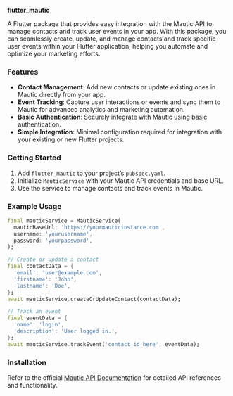
**flutter_mautic**  

A Flutter package that provides easy integration with the Mautic API to manage contacts and track user events in your app. With this package, you can seamlessly create, update, and manage contacts and track specific user events within your Flutter application, helping you automate and optimize your marketing efforts.

### Features
- **Contact Management**: Add new contacts or update existing ones in Mautic directly from your app.
- **Event Tracking**: Capture user interactions or events and sync them to Mautic for advanced analytics and marketing automation.
- **Basic Authentication**: Securely integrate with Mautic using basic authentication.
- **Simple Integration**: Minimal configuration required for integration with your existing or new Flutter projects.

### Getting Started
1. Add `flutter_mautic` to your project’s `pubspec.yaml`.
2. Initialize `MauticService` with your Mautic API credentials and base URL.
3. Use the service to manage contacts and track events in Mautic.

### Example Usage
```dart
final mauticService = MauticService(
  mauticBaseUrl: 'https://yourmauticinstance.com',
  username: 'yourusername',
  password: 'yourpassword',
);

// Create or update a contact
final contactData = {
  'email': 'user@example.com',
  'firstname': 'John',
  'lastname': 'Doe',
};
await mauticService.createOrUpdateContact(contactData);

// Track an event
final eventData = {
  'name': 'login',
  'description': 'User logged in.',
};
await mauticService.trackEvent('contact_id_here', eventData);
```

### Installation
Refer to the official [Mautic API Documentation](https://developer.mautic.org/#rest-api) for detailed API references and functionality.

